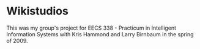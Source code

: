 Wikistudios
===========
This was my group's project for EECS 338 - Practicum in Intelligent Information Systems with Kris Hammond and Larry Birnbaum in the spring of 2009.
